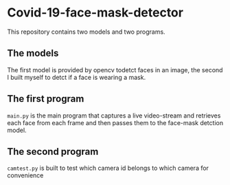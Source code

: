 # Covid-19-face-mask-detector

This repository contains two models  and two programs.

## The models

The first model is provided by opencv todetct faces in an image, the second I built myself to detct if a face is wearing a mask.
 
## The first program

`main.py` is the main program that captures a live video-stream and retrieves each face from each frame and then passes them to the face-mask detction model.

## The second program
`camtest.py` is built to test which camera id belongs to which camera for convenience
